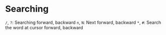 # Searching
`/`, `?`: Searching forward, backward
`n`, `N`: Next forward, backward
`*`, `#`: Search the word at cursor forward, backward
